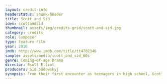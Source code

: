 ```yaml
---
layout: credit-info
headerstatus: shunk-header
title: Scott and Sid
iden: scottandsid
thumbnail: assets/img/credits-grid/scott-and-sid.jpg
category: credits
role: Composer
type: Feature Film
year: 2016
imdb: http://www.imdb.com/title/tt4702346
sample: assets/media/scott_and_sid_60s
genre: Coming-of-age Drama
director: Scott Elliot
producers: Sid Sadowskyj
synopsis: From their first encounter as teenagers in high school, Scott and Sid seem unlikely friends. Scott is a shambolic dreamer, intent on carving out his own path in life and holding up a metaphorical middle finger to anyone who tries to stop him.
---
```



